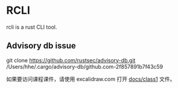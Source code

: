 # RCLI

rcli is a rust CLI tool.

## Advisory db issue

git clone https://github.com/rustsec/advisory-db.git /Users/hhe/.cargo/advisory-db/github.com-2f857891b7f43c59

如果要访问课程课件，请使用 excalidraw.com 打开 [docs/class1](docs/class-1.excalidraw) 文件。
